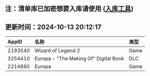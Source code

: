 ## 注：清单库已加密想要入库请使用 ([入库工具](https://github.com/BlankTMing/ManifestAutoUpdate/releases))

## 更新时间：2024-10-13 20:12:17
| AppID | 名称 | 类型  |
| :-------------------- | :----------------------------- | :----------- |
| 2193540 | Wizard of Legend 2| Game |
| 3254410 | Europa - "The Making Of" Digital Book| DLC |
| 2214880 | Europa| Game |
